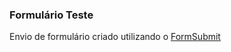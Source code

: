 ### Formulário Teste 
Envio de formulário criado utilizando o [FormSubmit](https://formsubmit.co/?utm_source=formsubmit.co&utm_medium=site%20link&utm_campaign=submission%20page)
